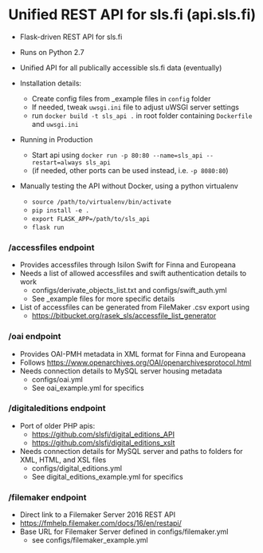 # Unified REST API for sls.fi (api.sls.fi)
- Flask-driven REST API for sls.fi
- Runs on Python 2.7
- Unified API for all publically accessible sls.fi data (eventually)
- Installation details:
    - Create config files from _example files in `config` folder
    - If needed, tweak `uwsgi.ini` file to adjust uWSGI server settings
    - run `docker build -t sls_api .` in root folder containing `Dockerfile` and `uwsgi.ini`
    
- Running in Production
    - Start api using `docker run -p 80:80 --name=sls_api --restart=always sls_api`
    - (if needed, other ports can be used instead, i.e. `-p 8080:80`)
    
- Manually testing the API without Docker, using a python virtualenv
    - `source /path/to/virtualenv/bin/activate`
    - `pip install -e .`
    - `export FLASK_APP=/path/to/sls_api`
    - `flask run`
    
### /accessfiles endpoint
- Provides accessfiles through Isilon Swift for Finna and Europeana
- Needs a list of allowed accessfiles and swift authentication details to work
    - configs/derivate_objects_list.txt and configs/swift_auth.yml
    - See _example files for more specific details
- List of accessfiles can be generated from FileMaker .csv export using
    - https://bitbucket.org/rasek_sls/accessfile_list_generator
    
### /oai endpoint
- Provides OAI-PMH metadata in XML format for Finna and Europeana
- Follows https://www.openarchives.org/OAI/openarchivesprotocol.html
- Needs connection details to MySQL server housing metadata
    - configs/oai.yml
    - See oai_example.yml for specifics
 
### /digitaleditions endpoint
- Port of older PHP apis:
    - https://github.com/slsfi/digital_editions_API 
    - https://github.com/slsfi/digital_editions_xslt
- Needs connection details for MySQL server and paths to folders for XML, HTML, and XSL files
    - configs/digital_editions.yml
    - See digital_editions_example.yml for specifics

### /filemaker endpoint
- Direct link to a Filemaker Server 2016 REST API
- https://fmhelp.filemaker.com/docs/16/en/restapi/
- Base URL for Filemaker Server defined in configs/filemaker.yml
    - see configs/filemaker_example.yml
